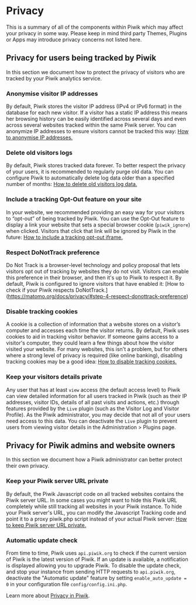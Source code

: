 # Privacy 
This is a summary of all of the components within Piwik which may affect your privacy in some way. Please keep in mind
third party Themes, Plugins or Apps may introduce privacy concerns not listed here.

## Privacy for users being tracked by Piwik
In this section we document how to protect the privacy of visitors who are tracked by your Piwik analytics service.

### Anonymise visitor IP addresses
By default, Piwik stores the visitor IP address (IPv4 or IPv6 format) in the database for each new visitor. 
If a visitor has a static IP address this means her browsing history can be easily identified across several days and
even across several websites tracked within the same Piwik server. You can anonymize IP addresses to ensure visitors cannot
be tracked this way: [How to anonymise IP addresses.](https://matomo.org/docs/privacy/#step-1-automatically-anonymize-visitor-ips)

### Delete old visitors logs
By default, Piwik stores tracked data forever. To better respect the privacy of your users, it is recommended to regularly
purge old data. You can configure Piwik to automatically delete log data older than a specified number of months: 
[How to delete old visitors log data.](https://matomo.org/docs/privacy/#step-2-delete-old-visitors-logs)

### Include a tracking Opt-Out feature on your site
In your website, we recommended providing an easy way for your visitors to “opt-out” of being tracked by Piwik. 
You can use the Opt-Out feature to display a link your website that sets a special browser cookie (`piwik_ignore`) when
clicked. Visitors that click that link will be ignored by Piwik in the future: 
[How to include a tracking opt-out iframe.](https://matomo.org/docs/privacy/#step-3-include-a-web-analytics-opt-out-feature-on-your-site-using-an-iframe)

### Respect DoNotTrack preference
Do Not Track is a browser-level technology and policy proposal that lets visitors opt out of tracking by websites they
do not visit. Visitors can enable this preference in their browser, and then it's up to Piwik to respect it. By default,
Piwik is configured to ignore visitors that have enabled it: 
[How to check if your Piwik respects DoNotTrack.] (https://matomo.org/docs/privacy/#step-4-respect-donottrack-preference)

### Disable tracking cookies
A cookie is a collection of information that a website stores on a visitor’s computer and accesses each time the visitor
returns. By default, Piwik uses cookies to aid in tracking visitor behavior. If someone gains access to a visitor's
computer, they could learn a few things about how the visitor visited your website. For many websites, this isn't a
problem, but for others where a strong level of privacy is required (like online banking), disabling tracking cookies may
be a good idea: [How to disable tracking cookies.](https://matomo.org/faq/general/faq_157/)

### Keep your visitors details private
Any user that has at least `view` access (the default access level) to Piwik can view detailed information for all users
tracked in Piwik (such as their IP addresses, visitor IDs, details of all past visits and actions, etc.) through features
provided by the `Live` plugin (such as the Visitor Log and Visitor Profile). As the Piwik administrator, you may decide
that not all of your users need access to this data. You can deactivate the `Live` plugin to prevent users from viewing
visitor details in the Administration > Plugins page.

## Privacy for Piwik admins and website owners
In this section we document how a Piwik administrator can better protect their own privacy.

### Keep your Piwik server URL private
By default, the Piwik Javascript code on all tracked websites contains the Piwik server URL. In some cases you might
want to hide this Piwik URL completely while still tracking all websites in your Piwik instance. To hide your Piwik
server's URL, you can modify the Javascript Tracking code and point it to a proxy piwik.php script instead of your actual
Piwik server: [How to keep Piwik server URL private.](https://matomo.org/faq/how-to/faq_132/)

### Automatic update check
From time to time, Piwik uses `api.piwik.org` to check if the current version of Piwik is the latest version of Piwik.
If an update is available, a notification is displayed allowing you to upgrade Piwik. To disable the update check,
and stop your instance from sending HTTP requests to `api.piwik.org`, deactivate the "Automatic update" feature by
setting `enable_auto_update = 0` in your configuration file `config/config.ini.php`.

Learn more about [Privacy in Piwik](https://matomo.org/privacy/).
